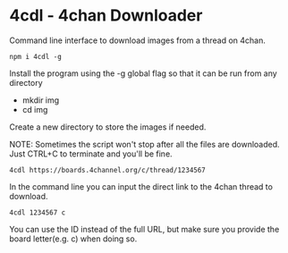 # 4cdl - 4chan Downloader
Command line interface to download images from a thread on 4chan.

```npm i 4cdl -g```

Install the program using the -g global flag so that it can be run from any directory

* mkdir img
* cd img

Create a new directory to store the images if needed.

NOTE: Sometimes the script won't stop after all the files are downloaded. Just CTRL+C to terminate and you'll be fine.

```4cdl https://boards.4channel.org/c/thread/1234567```

In the command line you can input the direct link to the 4chan thread to download.

```4cdl 1234567 c```

You can use the ID instead of the full URL, but make sure you provide the board letter(e.g. c) when doing so.
